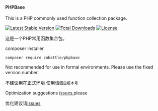 #### PHPBase
This is a PHP commonly used function collection package.


<a href="https://packagist.org/packages/cnbattle/phpbase"><img src="https://poser.pugx.org/cnbattle/phpbase/v/stable.svg" alt="Latest Stable Version"></a>
<a href="https://packagist.org/packages/cnbattle/phpbase"><img src="https://poser.pugx.org/cnbattle/phpbase/d/total.svg" alt="Total Downloads"></a>
<a href="https://packagist.org/packages/cnbattle/phpbase"><img src="https://poser.pugx.org/cnbattle/phpbase/license.svg" alt="License"></a>

这是一个PHP常用函数集合包。

composer installer

`composer require cnbattle/phpbase`

Not recommended for use in formal environments.
Please use the fixed version number.

不建议用在正式环境
使用请`固定版本号`

Optimization suggestions [issues](https://github.com/cnbattle/phpbase/issues),please

优化建议请[issues](https://github.com/cnbattle/phpbase/issues)
